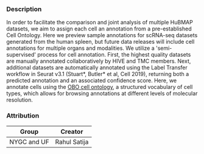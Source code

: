 
### Description

In order to facilitate the comparison and joint analysis of multiple HuBMAP datasets, we aim to assign each cell an annotation from a pre-established Cell Ontology. Here we preview sample annotations for scRNA-seq datasets generated from the human spleen, but future data releases will include cell annotations for multiple organs and modalities. We utilize a 'semi-supervised' process for cell annotation. First, the highest quality datasets are manually annotated collaboratively by HIVE and TMC members. Next, additional datasets are automatically annotated using the Label Transfer workflow in Seurat v3.1 (Stuart*, Butler* et al, Cell 2019), returning both a predicted annotation and an associated confidence score. Here, we annotate cells using the [OBO cell ontology](http://www.obofoundry.org/ontology/cl.html), a structured vocabulary of cell types, which allows for browsing annotations at different levels of molecular resolution.

### Attribution

| Group | Creator |
| --- | --- |
| NYGC and UF | Rahul Satija |